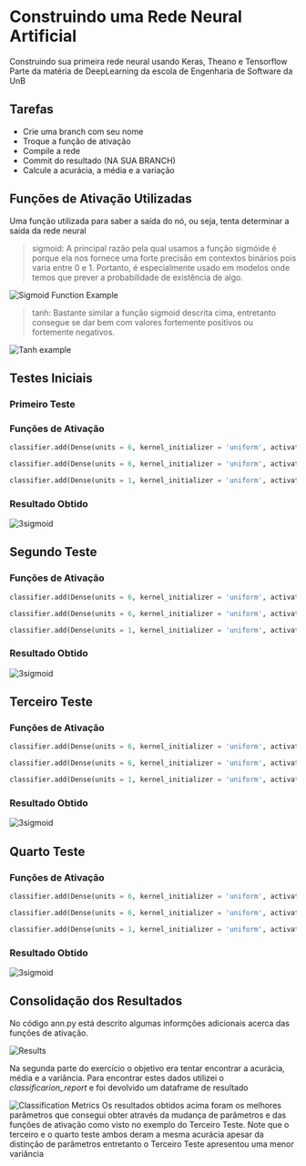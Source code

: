 # Construindo uma Rede Neural Artificial

Construindo sua primeira rede neural usando Keras, Theano e Tensorflow
Parte da matéria de DeepLearning da escola de Engenharia de Software da UnB

## Tarefas
* Crie uma branch com seu nome
* Troque a função de ativação
* Compile a rede
* Commit do resultado (NA SUA BRANCH)
* Calcule a acurácia, a média e a variação

## Funções de Ativação Utilizadas

Uma função utilizada para saber a saída do nó, ou seja, tenta determinar a saída da rede neural

> sigmoid: A principal razão pela qual usamos a função sigmóide é porque ela nos fornece uma forte precisão em contextos binários pois varia entre 0 e 1. Portanto, é especialmente usado em modelos onde temos que prever a probabilidade de existência de algo.

![Sigmoid Function Example](https://miro.medium.com/max/485/1*Xu7B5y9gp0iL5ooBj7LtWw.png)

> tanh: Bastante similar a função sigmoid descrita cima, entretanto consegue se dar bem com valores fortemente positivos ou fortemente negativos. 

![Tanh example](https://www.medcalc.org/manual/_help/functions/tanh.png)

## Testes Iniciais

### Primeiro Teste
### Funções de Ativação
```python
classifier.add(Dense(units = 6, kernel_initializer = 'uniform', activation = 'sigmoid', input_dim = 11))

classifier.add(Dense(units = 6, kernel_initializer = 'uniform', activation = 'sigmoid'))

classifier.add(Dense(units = 1, kernel_initializer = 'uniform', activation = 'sigmoid'))  
```
### Resultado Obtido
![3sigmoid](https://imgur.com/YofnqL4.png)

## Segundo Teste
### Funções de Ativação
```python
classifier.add(Dense(units = 6, kernel_initializer = 'uniform', activation = 'relu', input_dim = 11))

classifier.add(Dense(units = 6, kernel_initializer = 'uniform', activation = 'relu'))

classifier.add(Dense(units = 1, kernel_initializer = 'uniform', activation = 'sigmoid'))  
```
### Resultado Obtido
![3sigmoid](https://imgur.com/1z5kkNu.png)

## Terceiro Teste
### Funções de Ativação
```python
classifier.add(Dense(units = 6, kernel_initializer = 'uniform', activation = 'relu', input_dim = 11))

classifier.add(Dense(units = 6, kernel_initializer = 'uniform', activation = 'tanh'))

classifier.add(Dense(units = 1, kernel_initializer = 'uniform', activation = 'sigmoid'))  
```

### Resultado Obtido
![3sigmoid](https://imgur.com/FhMDohH.png)

## Quarto Teste
### Funções de Ativação
```python
classifier.add(Dense(units = 6, kernel_initializer = 'uniform', activation = 'tanh', input_dim = 11))

classifier.add(Dense(units = 6, kernel_initializer = 'uniform', activation = 'tanh'))

classifier.add(Dense(units = 1, kernel_initializer = 'uniform', activation = 'sigmoid'))  
```
### Resultado Obtido
![3sigmoid](https://i.imgur.com/QYtNVNu.png)


## Consolidação dos Resultados
No código ann.py está descrito algumas informções adicionais acerca das funções de ativação.

![Results](https://i.imgur.com/BsHfwfb.png)

Na segunda parte do exercício o objetivo era tentar encontrar a acurácia, média e a variância. Para encontrar estes dados utilizei o *classificarion_report* e foi devolvido um dataframe de resultado

![Classification Metrics](https://imgur.com/FhMDohH.png)
Os resultados obtidos acima foram os melhores parâmetros que consegui obter através da mudança de parâmetros e das funções de ativação como visto no exemplo do Terceiro Teste. Note que o terceiro e o quarto teste ambos deram a mesma acurácia apesar da distinção de parâmetros entretanto o Terceiro Teste apresentou uma menor variância





